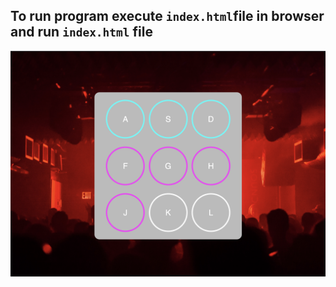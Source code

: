 To run program execute `index.html`file in browser and run `index.html` file 
-
<img src="https://github.com/DiegoG08/BeatBoxJS/blob/master/BeatBoxJSScreenshot.png">
